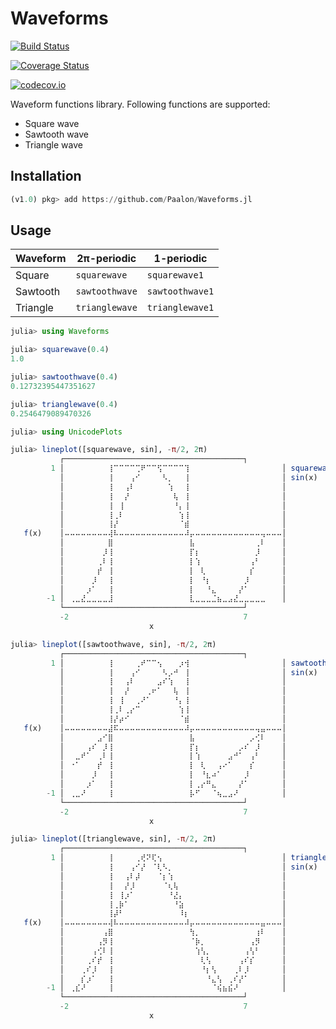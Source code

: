 # Waveforms

[![Build Status](https://travis-ci.org/Paalon/Waveforms.jl.svg?branch=master)](https://travis-ci.org/Paalon/Waveforms.jl)

[![Coverage Status](https://coveralls.io/repos/Paalon/Waveforms.jl/badge.svg?branch=master&service=github)](https://coveralls.io/github/Paalon/Waveforms.jl?branch=master)

[![codecov.io](http://codecov.io/github/Paalon/Waveforms.jl/coverage.svg?branch=master)](http://codecov.io/github/Paalon/Waveforms.jl?branch=master)

Waveform functions library. Following functions are supported:

- Square wave
- Sawtooth wave
- Triangle wave

## Installation

```julia
(v1.0) pkg> add https://github.com/Paalon/Waveforms.jl
```

## Usage

| Waveform | 2π-periodic    | 1-periodic      |
| -------- | -------------- | --------------- |
| Square   | `squarewave`   | `squarewave1`   |
| Sawtooth | `sawtoothwave` | `sawtoothwave1` |
| Triangle | `trianglewave` | `trianglewave1` |

```julia
julia> using Waveforms

julia> squarewave(0.4)
1.0

julia> sawtoothwave(0.4)
0.12732395447351627

julia> trianglewave(0.4)
0.2546479089470326

julia> using UnicodePlots

julia> lineplot([squarewave, sin], -π/2, 2π)
           ┌────────────────────────────────────────┐
         1 │⠀⠀⠀⠀⠀⠀⠀⠀⢸⠉⠉⠉⠉⢉⠟⠉⠉⢫⠉⠉⠉⠉⢹⠀⠀⠀⠀⠀⠀⠀⠀⠀⠀⠀⠀⠀⠀⠀⠀⠀│ squarewave(x)
           │⠀⠀⠀⠀⠀⠀⠀⠀⢸⠀⠀⠀⢠⠊⠀⠀⠀⠀⠣⡀⠀⠀⢸⠀⠀⠀⠀⠀⠀⠀⠀⠀⠀⠀⠀⠀⠀⠀⠀⠀│ sin(x)
           │⠀⠀⠀⠀⠀⠀⠀⠀⢸⠀⠀⢠⠇⠀⠀⠀⠀⠀⠀⢱⠀⠀⢸⠀⠀⠀⠀⠀⠀⠀⠀⠀⠀⠀⠀⠀⠀⠀⠀⠀│
           │⠀⠀⠀⠀⠀⠀⠀⠀⢸⠀⠀⡜⠀⠀⠀⠀⠀⠀⠀⠀⢧⠀⢸⠀⠀⠀⠀⠀⠀⠀⠀⠀⠀⠀⠀⠀⠀⠀⠀⠀│
           │⠀⠀⠀⠀⠀⠀⠀⠀⢸⠀⢸⠀⠀⠀⠀⠀⠀⠀⠀⠀⠘⡄⢸⠀⠀⠀⠀⠀⠀⠀⠀⠀⠀⠀⠀⠀⠀⠀⠀⠀│
           │⠀⠀⠀⠀⠀⠀⠀⠀⢸⢀⠇⠀⠀⠀⠀⠀⠀⠀⠀⠀⠀⢱⢸⠀⠀⠀⠀⠀⠀⠀⠀⠀⠀⠀⠀⠀⠀⠀⠀⠀│
           │⠀⠀⠀⠀⠀⠀⠀⠀⢸⡜⠀⠀⠀⠀⠀⠀⠀⠀⠀⠀⠀⠈⣾⠀⠀⠀⠀⠀⠀⠀⠀⠀⠀⠀⠀⠀⠀⠀⠀⠀│
   f(x)    │⠤⠤⠤⠤⠤⠤⠤⠤⢼⠧⠤⠤⠤⠤⠤⠤⠤⠤⠤⠤⠤⠤⠼⡤⠤⠤⠤⠤⠤⠤⠤⠤⠤⠤⠤⠤⢤⠤⠤⠤│
           │⠀⠀⠀⠀⠀⠀⠀⠀⣿⠀⠀⠀⠀⠀⠀⠀⠀⠀⠀⠀⠀⠀⠀⣧⠀⠀⠀⠀⠀⠀⠀⠀⠀⠀⠀⢀⠇⠀⠀⠀│
           │⠀⠀⠀⠀⠀⠀⠀⡸⢸⠀⠀⠀⠀⠀⠀⠀⠀⠀⠀⠀⠀⠀⠀⡏⡆⠀⠀⠀⠀⠀⠀⠀⠀⠀⠀⡸⠀⠀⠀⠀│
           │⠀⠀⠀⠀⠀⠀⢀⠇⢸⠀⠀⠀⠀⠀⠀⠀⠀⠀⠀⠀⠀⠀⠀⡇⢱⠀⠀⠀⠀⠀⠀⠀⠀⠀⢠⠃⠀⠀⠀⠀│
           │⠀⠀⠀⠀⠀⠀⡞⠀⢸⠀⠀⠀⠀⠀⠀⠀⠀⠀⠀⠀⠀⠀⠀⡇⠀⢇⠀⠀⠀⠀⠀⠀⠀⠀⡎⠀⠀⠀⠀⠀│
           │⠀⠀⠀⠀⠀⡸⠀⠀⢸⠀⠀⠀⠀⠀⠀⠀⠀⠀⠀⠀⠀⠀⠀⡇⠀⠘⡆⠀⠀⠀⠀⠀⠀⡸⠀⠀⠀⠀⠀⠀│
           │⠀⠀⠀⠀⡰⠁⠀⠀⢸⠀⠀⠀⠀⠀⠀⠀⠀⠀⠀⠀⠀⠀⠀⡇⠀⠀⠘⣄⠀⠀⠀⠀⡜⠁⠀⠀⠀⠀⠀⠀│
        -1 │⠀⢀⣀⣜⣀⣀⣀⣀⣸⠀⠀⠀⠀⠀⠀⠀⠀⠀⠀⠀⠀⠀⠀⣇⣀⣀⣀⣈⣦⣀⣠⣜⣀⣀⣀⣀⣀⠀⠀⠀│
           └────────────────────────────────────────┘
           -2                                       7
                               x

julia> lineplot([sawtoothwave, sin], -π/2, 2π)
           ┌────────────────────────────────────────┐
         1 │⠀⠀⠀⠀⠀⠀⠀⠀⢸⠀⠀⠀⠀⢀⠞⠉⠉⢢⠀⠀⠀⡰⢺⠀⠀⠀⠀⠀⠀⠀⠀⠀⠀⠀⠀⠀⠀⠀⠀⠀│ sawtoothwave(x)
           │⠀⠀⠀⠀⠀⠀⠀⠀⢸⠀⠀⠀⢠⠊⠀⠀⠀⠀⠣⡠⠚⠀⢸⠀⠀⠀⠀⠀⠀⠀⠀⠀⠀⠀⠀⠀⠀⠀⠀⠀│ sin(x)
           │⠀⠀⠀⠀⠀⠀⠀⠀⢸⠀⠀⢠⠇⠀⠀⠀⠀⣠⠎⢱⠀⠀⢸⠀⠀⠀⠀⠀⠀⠀⠀⠀⠀⠀⠀⠀⠀⠀⠀⠀│
           │⠀⠀⠀⠀⠀⠀⠀⠀⢸⠀⠀⡜⠀⠀⠀⢀⠖⠁⠀⠀⢧⠀⢸⠀⠀⠀⠀⠀⠀⠀⠀⠀⠀⠀⠀⠀⠀⠀⠀⠀│
           │⠀⠀⠀⠀⠀⠀⠀⠀⢸⠀⢸⠀⠀⢀⠜⠁⠀⠀⠀⠀⠘⡄⢸⠀⠀⠀⠀⠀⠀⠀⠀⠀⠀⠀⠀⠀⠀⠀⠀⠀│
           │⠀⠀⠀⠀⠀⠀⠀⠀⢸⢀⠇⢀⡔⠉⠀⠀⠀⠀⠀⠀⠀⢱⢸⠀⠀⠀⠀⠀⠀⠀⠀⠀⠀⠀⠀⠀⠀⠀⠀⠀│
           │⠀⠀⠀⠀⠀⠀⠀⠀⢸⡜⡴⠊⠀⠀⠀⠀⠀⠀⠀⠀⠀⠈⣾⠀⠀⠀⠀⠀⠀⠀⠀⠀⠀⠀⠀⠀⠀⠀⠀⠀│
   f(x)    │⠤⠤⠤⠤⠤⠤⠤⠤⣼⠯⠤⠤⠤⠤⠤⠤⠤⠤⠤⠤⠤⠤⠼⡤⠤⠤⠤⠤⠤⠤⠤⠤⠤⠤⠤⢤⣤⠤⠤⠤│
           │⠀⠀⠀⠀⠀⠀⣠⠊⣿⠀⠀⠀⠀⠀⠀⠀⠀⠀⠀⠀⠀⠀⠀⣧⠀⠀⠀⠀⠀⠀⠀⠀⠀⠀⡠⢊⠇⠀⠀⠀│
           │⠀⠀⠀⠀⢠⠎⠀⡸⢸⠀⠀⠀⠀⠀⠀⠀⠀⠀⠀⠀⠀⠀⠀⡏⡆⠀⠀⠀⠀⠀⠀⠀⡠⠎⠀⡸⠀⠀⠀⠀│
           │⠀⠀⣀⠞⠁⠀⢀⠇⢸⠀⠀⠀⠀⠀⠀⠀⠀⠀⠀⠀⠀⠀⠀⡇⢱⠀⠀⠀⠀⠀⣠⠚⠁⠀⢠⠃⠀⠀⠀⠀│
           │⠀⠐⠁⠀⠀⠀⡞⠀⢸⠀⠀⠀⠀⠀⠀⠀⠀⠀⠀⠀⠀⠀⠀⡇⠀⢇⠀⠀⢠⠔⠁⠀⠀⠀⡎⠀⠀⠀⠀⠀│
           │⠀⠀⠀⠀⠀⡸⠀⠀⢸⠀⠀⠀⠀⠀⠀⠀⠀⠀⠀⠀⠀⠀⠀⡇⠀⠘⣆⠴⠁⠀⠀⠀⠀⡸⠀⠀⠀⠀⠀⠀│
           │⠀⠀⠀⠀⡰⠁⠀⠀⢸⠀⠀⠀⠀⠀⠀⠀⠀⠀⠀⠀⠀⠀⠀⡇⢀⡔⠛⣄⠀⠀⠀⠀⡜⠁⠀⠀⠀⠀⠀⠀│
        -1 │⠀⢀⣀⠜⠀⠀⠀⠀⢸⠀⠀⠀⠀⠀⠀⠀⠀⠀⠀⠀⠀⠀⠀⡧⠋⠀⠀⠈⢦⣀⣠⠜⠀⠀⠀⠀⠀⠀⠀⠀│
           └────────────────────────────────────────┘
           -2                                       7
                               x

julia> lineplot([trianglewave, sin], -π/2, 2π)
           ┌────────────────────────────────────────┐
         1 │⠀⠀⠀⠀⠀⠀⠀⠀⢸⠀⠀⠀⠀⢀⢞⠝⢏⢢⠀⠀⠀⠀⠀⠀⠀⠀⠀⠀⠀⠀⠀⠀⠀⠀⠀⠀⠀⠀⠀⠀│ trianglewave(x)
           │⠀⠀⠀⠀⠀⠀⠀⠀⢸⠀⠀⠀⢠⠊⡜⠀⠈⢇⠣⡀⠀⠀⠀⠀⠀⠀⠀⠀⠀⠀⠀⠀⠀⠀⠀⠀⠀⠀⠀⠀│ sin(x)
           │⠀⠀⠀⠀⠀⠀⠀⠀⢸⠀⠀⢠⠇⡼⠀⠀⠀⠈⡆⢱⠀⠀⠀⠀⠀⠀⠀⠀⠀⠀⠀⠀⠀⠀⠀⠀⠀⠀⠀⠀│
           │⠀⠀⠀⠀⠀⠀⠀⠀⢸⠀⠀⡜⡸⠀⠀⠀⠀⠀⠈⢆⢧⠀⠀⠀⠀⠀⠀⠀⠀⠀⠀⠀⠀⠀⠀⠀⠀⠀⠀⠀│
           │⠀⠀⠀⠀⠀⠀⠀⠀⢸⠀⢸⡰⠁⠀⠀⠀⠀⠀⠀⠘⣜⡄⠀⠀⠀⠀⠀⠀⠀⠀⠀⠀⠀⠀⠀⠀⠀⠀⠀⠀│
           │⠀⠀⠀⠀⠀⠀⠀⠀⢸⢀⡷⠁⠀⠀⠀⠀⠀⠀⠀⠀⠘⣵⠀⠀⠀⠀⠀⠀⠀⠀⠀⠀⠀⠀⠀⠀⠀⠀⠀⠀│
           │⠀⠀⠀⠀⠀⠀⠀⠀⢸⡼⠃⠀⠀⠀⠀⠀⠀⠀⠀⠀⠀⠸⡆⠀⠀⠀⠀⠀⠀⠀⠀⠀⠀⠀⠀⠀⠀⠀⠀⠀│
   f(x)    │⠤⠤⠤⠤⠤⠤⠤⠤⢼⠧⠤⠤⠤⠤⠤⠤⠤⠤⠤⠤⠤⠤⠼⡤⠤⠤⠤⠤⠤⠤⠤⠤⠤⠤⠤⠤⣤⠤⠤⠤│
           │⠀⠀⠀⠀⠀⠀⠀⢠⣿⠀⠀⠀⠀⠀⠀⠀⠀⠀⠀⠀⠀⠀⠀⢳⡀⠀⠀⠀⠀⠀⠀⠀⠀⠀⠀⢰⠇⠀⠀⠀│
           │⠀⠀⠀⠀⠀⠀⢠⡻⢸⠀⠀⠀⠀⠀⠀⠀⠀⠀⠀⠀⠀⠀⠀⠈⡷⡀⠀⠀⠀⠀⠀⠀⠀⠀⢠⡻⠀⠀⠀⠀│
           │⠀⠀⠀⠀⠀⢠⢊⠇⢸⠀⠀⠀⠀⠀⠀⠀⠀⠀⠀⠀⠀⠀⠀⠀⢱⢣⡀⠀⠀⠀⠀⠀⠀⢠⢣⠃⠀⠀⠀⠀│
           │⠀⠀⠀⠀⢀⠎⡞⠀⢸⠀⠀⠀⠀⠀⠀⠀⠀⠀⠀⠀⠀⠀⠀⠀⠀⢇⢣⠀⠀⠀⠀⠀⢠⠎⡎⠀⠀⠀⠀⠀│
           │⠀⠀⠀⢀⠎⡸⠀⠀⢸⠀⠀⠀⠀⠀⠀⠀⠀⠀⠀⠀⠀⠀⠀⠀⠀⠘⡆⢣⠀⠀⠀⢀⠇⡸⠀⠀⠀⠀⠀⠀│
           │⠀⠀⠀⡎⡰⠁⠀⠀⢸⠀⠀⠀⠀⠀⠀⠀⠀⠀⠀⠀⠀⠀⠀⠀⠀⠀⠘⣄⢣⠀⢀⠎⡜⠁⠀⠀⠀⠀⠀⠀│
        -1 │⠀⢀⣎⠜⠀⠀⠀⠀⢸⠀⠀⠀⠀⠀⠀⠀⠀⠀⠀⠀⠀⠀⠀⠀⠀⠀⠀⠈⢮⣦⣮⠜⠀⠀⠀⠀⠀⠀⠀⠀│
           └────────────────────────────────────────┘
           -2                                       7
                               x

```
